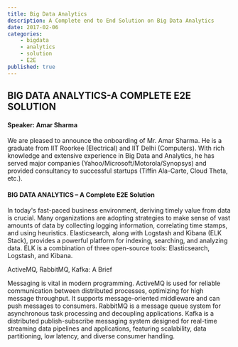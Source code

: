 ```yaml
---
title: Big Data Analytics
description: A Complete end to End Solution on Big Data Analytics
date: 2017-02-06 
categories:
    - bigdata 
    - analytics
    - solution
    - E2E
published: true
---
```


## BIG DATA ANALYTICS-A COMPLETE E2E SOLUTION

#### Speaker: Amar Sharma

We are pleased to announce the onboarding of Mr. Amar Sharma. He is a graduate from IIT Roorkee (Electrical) and IIT Delhi (Computers). With rich knowledge and extensive experience in Big Data and Analytics, he has served major companies (Yahoo/Microsoft/Motorola/Synopsys) and provided consultancy to successful startups (Tiffin Ala-Carte, Cloud Theta, etc.).

#### BIG DATA ANALYTICS – A Complete E2E Solution

In today's fast-paced business environment, deriving timely value from data is crucial. Many organizations are adopting strategies to make sense of vast amounts of data by collecting logging information, correlating time stamps, and using heuristics. Elasticsearch, along with Logstash and Kibana (ELK Stack), provides a powerful platform for indexing, searching, and analyzing data. ELK is a combination of three open-source tools: Elasticsearch, Logstash, and Kibana.

ActiveMQ, RabbitMQ, Kafka: A Brief

Messaging is vital in modern programming. ActiveMQ is used for reliable communication between distributed processes, optimizing for high message throughput. It supports message-oriented middleware and can push messages to consumers. RabbitMQ is a message queue system for asynchronous task processing and decoupling applications. Kafka is a distributed publish-subscribe messaging system designed for real-time streaming data pipelines and applications, featuring scalability, data partitioning, low latency, and diverse consumer handling.

